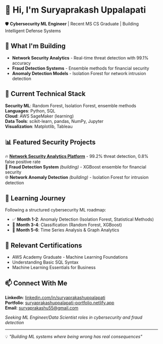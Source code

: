 # 👋 Hi, I'm Suryaprakash Uppalapati

🛡️ **Cybersecurity ML Engineer** | Recent MS CS Graduate | Building Intelligent Defense Systems

## 🎯 What I'm Building
- **Network Security Analytics** - Real-time threat detection with 99.1% accuracy
- **Fraud Detection Systems** - Ensemble methods for financial security  
- **Anomaly Detection Models** - Isolation Forest for network intrusion detection

## 🔧 Current Technical Stack
**Security ML**: Random Forest, Isolation Forest, ensemble methods  
**Languages**: Python, SQL  
**Cloud**: AWS SageMaker (learning)  
**Data Tools**: scikit-learn, pandas, NumPy, Jupyter  
**Visualization**: Matplotlib, Tableau  

## 📊 Featured Security Projects
🔥 **[Network Security Analytics Platform](https://github.com/suryaprakash737/Network-Security-Analytics-Platform)** - 99.2% threat detection, 0.8% false positive rate  
🎯 **Fraud Detection System** *(building)* - XGBoost ensemble for financial security  
🌐 **Network Anomaly Detection** *(building)* - Isolation Forest for intrusion detection  

## 🚀 Learning Journey
Following a structured cybersecurity ML roadmap:
- ✅ **Month 1-2**: Anomaly Detection (Isolation Forest, Statistical Methods)
- 🔄 **Month 3-4**: Classification (Random Forest, XGBoost)  
- 📅 **Month 5-6**: Time Series Analysis & Graph Analytics

## 📜 Relevant Certifications
- AWS Academy Graduate - Machine Learning Foundations
- Understanding Basic SQL Syntax
- Machine Learning Essentials for Business

## 📫 Connect With Me
**LinkedIn**: [linkedin.com/in/suryaprakashuppalapati](https://linkedin.com/in/suryaprakashuppalapati)  
**Portfolio**: [suryaprakashuppalapati-portfolio.netlify.app](https://suryaprakashuppalapati-portfolio.vercel.app/)  
**Email**: suryaprakashu55@gmail.com

*Seeking ML Engineer/Data Scientist roles in cybersecurity and fraud detection*

---
💡 *"Building ML systems where being wrong has real consequences"*
